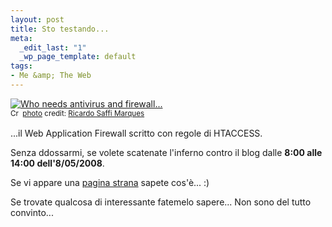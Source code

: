 ```yaml
--- 
layout: post
title: Sto testando...
meta: 
  _edit_last: "1"
  _wp_page_template: default
tags: 
- Me &amp; The Web
---
```

<a href="http://www.flickr.com/photos/92031129@N00/399114704/" title="Who needs antivirus and firewall..." target="_blank"><img src="http://farm1.static.flickr.com/139/399114704_88464c3f73.jpg" alt="Who needs antivirus and firewall..." border="0" /></a>  
<small><a href="http://creativecommons.org/licenses/by-nc/2.0/" title="Attribution-NonCommercial License" target="_blank"><img src="http://www.lastknight.com/wp-content/plugins/photo-dropper/images/cc.png" alt="Creative Commons License" border="0" width="16" height="16" align="absmiddle" /></a> <a href="http://www.photodropper.com/photos/" target="_blank">photo</a> credit: <a href="http://www.flickr.com/photos/92031129@N00/399114704/" title="Ricardo Saffi Marques" target="_blank">Ricardo Saffi Marques</a></small>  
  
...il Web Application Firewall scritto con regole di HTACCESS.  
  
Senza ddossarmi, se volete scatenate l'inferno contro il blog dalle **8:00 alle 14:00 dell'8/05/2008**.  
    
Se vi appare una [pagina strana](http://www.lastknight.com/access_log.php) sapete cos'è... :)  
  
Se trovate qualcosa di interessante fatemelo sapere... Non sono del tutto convinto...  
  
  
